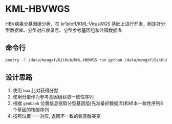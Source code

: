 # KML-HBVWGS

HBV病毒全基因组分析，在 kr1stoff/KML-VirusWGS 基础上进行开发，制定好分型数据库、分型对应收录号、分型参考基因组和注释数据库

## 命令行

```bash
poetry -C /data/mengxf/GitHub/KML-HBVWGS run python /data/mengxf/GitHub/KML-HBVWGS/main.py -s input.tsv -w result/241218
```

## 设计思路

1. 使用 `bwa` 比对获得分型
2. 使用分型作为参考基因组获取一致性序列
3. 根据 `genbank` 位置信息提取分型基因组(先准备好数据库)和样本一致性序列8个基因的核酸序列
4. 按照位置一一对应, 返回不一致的氨基酸突变
